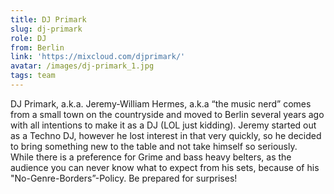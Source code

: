 ```yaml
---
title: DJ Primark
slug: dj-primark
role: DJ
from: Berlin
link: 'https://mixcloud.com/djprimark/'
avatar: /images/dj-primark_1.jpg
tags: team
---
```

DJ Primark, a.k.a. Jeremy-William Hermes, a.k.a “the music nerd” comes from a small town on the countryside and moved to Berlin several years ago with all intentions to make it as a DJ (LOL just kidding). Jeremy started out as a Techno DJ, however he lost interest in that very quickly, so he decided to bring something new to the table and not take himself so seriously.   
 While there is a preference for Grime and bass heavy belters, as the audience you can never know what to expect from his sets, because of his "No-Genre-Borders”-Policy. Be prepared for surprises!
